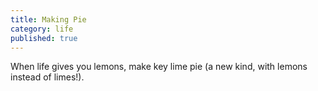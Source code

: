 ```yaml
---
title: Making Pie
category: life
published: true
---
```


When life gives you lemons,
make key lime pie
(a new kind,
with lemons
instead of limes!).
